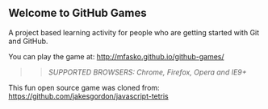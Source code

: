 ## Welcome to GitHub Games

A project based learning activity for people who are getting started with Git and GitHub.

You can play the game at: http://mfasko.github.io/github-games/

>> _*SUPPORTED BROWSERS*: Chrome, Firefox, Opera and IE9+_

This fun open source game was cloned from: https://github.com/jakesgordon/javascript-tetris
